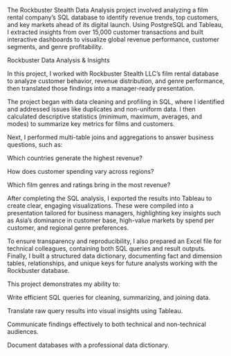 The Rockbuster Stealth Data Analysis project involved analyzing a film rental company’s SQL database to identify revenue trends, top customers, and key markets ahead of its digital launch. Using PostgreSQL and Tableau, I extracted insights from over 15,000 customer transactions and built interactive dashboards to visualize global revenue performance, customer segments, and genre profitability.


Rockbuster Data Analysis & Insights

In this project, I worked with Rockbuster Stealth LLC’s film rental database to analyze customer behavior, revenue distribution, and genre performance, then translated those findings into a manager-ready presentation.

The project began with data cleaning and profiling in SQL, where I identified and addressed issues like duplicates and non-uniform data. I then calculated descriptive statistics (minimum, maximum, averages, and modes) to summarize key metrics for films and customers.

Next, I performed multi-table joins and aggregations to answer business questions, such as:

Which countries generate the highest revenue?

How does customer spending vary across regions?

Which film genres and ratings bring in the most revenue?

After completing the SQL analysis, I exported the results into Tableau to create clear, engaging visualizations. These were compiled into a presentation tailored for business managers, highlighting key insights such as Asia’s dominance in customer base, high-value markets by spend per customer, and regional genre preferences.

To ensure transparency and reproducibility, I also prepared an Excel file for technical colleagues, containing both SQL queries and result outputs. Finally, I built a structured data dictionary, documenting fact and dimension tables, relationships, and unique keys for future analysts working with the Rockbuster database.

This project demonstrates my ability to:

Write efficient SQL queries for cleaning, summarizing, and joining data.

Translate raw query results into visual insights using Tableau.

Communicate findings effectively to both technical and non-technical audiences.

Document databases with a professional data dictionary.

